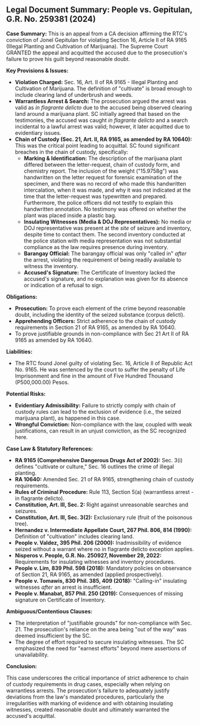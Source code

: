 ## Legal Document Summary: People vs. Gepitulan, G.R. No. 259381 (2024)

**Case Summary:** This is an appeal from a CA decision affirming the RTC's conviction of Jonel Gepitulan for violating Section 16, Article II of RA 9165 (Illegal Planting and Cultivation of Marijuana). The Supreme Court GRANTED the appeal and acquitted the accused due to the prosecution's failure to prove his guilt beyond reasonable doubt.

**Key Provisions & Issues:**

*   **Violation Charged:** Sec. 16, Art. II of RA 9165 - Illegal Planting and Cultivation of Marijuana. The definition of "cultivate" is broad enough to include clearing land of underbrush and weeds.
*   **Warrantless Arrest & Search:** The prosecution argued the arrest was valid as *in flagrante delicto* due to the accused being observed clearing land around a marijuana plant. SC initially agreed that based on the testimonies, the accused was caught *in flagrante delicto* and a search incidental to a lawful arrest was valid; however, it later acquitted due to evidentiary issues.
*   **Chain of Custody (Sec. 21, Art. II, RA 9165, as amended by RA 10640):** This was the critical point leading to acquittal. SC found significant breaches in the chain of custody, specifically:
    *   **Marking & Identification:** The description of the marijuana plant differed between the letter-request, chain of custody form, and chemistry report. The inclusion of the weight ("15.9758g") was handwritten on the letter request for forensic examination of the specimen, and there was no record of who made this handwritten intercalation, when it was made, and why it was not indicated at the time that the letter-request was typewritten and prepared. Furthermore, the police officers did not testify to explain this handwritten annotation. No testimony was offered on whether the plant was placed inside a plastic bag.
    *   **Insulating Witnesses (Media & DOJ Representatives):** No media or DOJ representative was present at the *site* of seizure and inventory, despite time to contact them. The second inventory conducted at the police station with media representation was not substantial compliance as the law requires presence during inventory.
    *   **Barangay Official:** The barangay official was only "called in" *after* the arrest, violating the requirement of being readily available to witness the inventory.
    *   **Accused's Signature:** The Certificate of Inventory lacked the accused's signature, and no explanation was given for its absence or indication of a refusal to sign.

**Obligations:**

*   **Prosecution:** To prove each element of the crime beyond reasonable doubt, including the identity of the seized substance (corpus delicti).
*   **Apprehending Officers:** Strict adherence to the chain of custody requirements in Section 21 of RA 9165, as amended by RA 10640.
* To prove justifiable grounds in non-compliance with Sec 21 Art II of RA 9165 as amended by RA 10640.

**Liabilities:**

*   The RTC found Jonel guilty of violating Sec. 16, Article II of Republic Act No. 9165. He was sentenced by the court to suffer the penalty of Life Imprisonment and fine in the amount of Five Hundred Thousand (P500,000.00) Pesos.

**Potential Risks:**

*   **Evidentiary Admissibility:** Failure to strictly comply with chain of custody rules can lead to the exclusion of evidence (i.e., the seized marijuana plant), as happened in this case.
*   **Wrongful Conviction:** Non-compliance with the law, coupled with weak justifications, can result in an unjust conviction, as the SC recognized here.

**Case Law & Statutory References:**

*   **RA 9165 (Comprehensive Dangerous Drugs Act of 2002):** Sec. 3(i) defines "cultivate or culture," Sec. 16 outlines the crime of illegal planting.
*   **RA 10640:** Amended Sec. 21 of RA 9165, strengthening chain of custody requirements.
*   **Rules of Criminal Procedure:** Rule 113, Section 5(a) (warrantless arrest - in flagrante delicto).
*   **Constitution, Art. III, Sec. 2:** Right against unreasonable searches and seizures.
*   **Constitution, Art. III, Sec. 3(2):** Exclusionary rule (fruit of the poisonous tree).
*   **Hernandez v. Intermediate Appellate Court, 267 Phil. 806, 814 (1990):** Definition of "cultivation" includes clearing land.
*   **People v. Valdez, 395 Phil. 206 (2000):** Inadmissibility of evidence seized without a warrant where no in flagrante delicto exception applies.
*   **Nisperos v. People, G.R. No. 250927, November 29, 2022:** Requirements for insulating witnesses and inventory procedures.
*   **People v. Lim, 839 Phil. 598 (2018):** Mandatory policies on observance of Section 21, RA 9165, as amended (applied prospectively).
*   **People v. Tomawis, 830 Phil. 385, 409 (2018):** "Calling-in" insulating witnesses *after* an arrest is insufficient.
*   **People v. Manabat, 857 Phil. 250 (2019):** Consequences of missing signature on Certificate of Inventory.

**Ambiguous/Contentious Clauses:**

*   The interpretation of "justifiable grounds" for non-compliance with Sec. 21. The prosecution's reliance on the area being "out of the way" was deemed insufficient by the SC.
*   The degree of effort required to secure insulating witnesses. The SC emphasized the need for "earnest efforts" beyond mere assertions of unavailability.

**Conclusion:**

This case underscores the critical importance of strict adherence to chain of custody requirements in drug cases, especially when relying on warrantless arrests. The prosecution's failure to adequately justify deviations from the law's mandated procedures, particularly the irregularities with marking of evidence and with obtaining insulating witnesses, created reasonable doubt and ultimately warranted the accused's acquittal.
